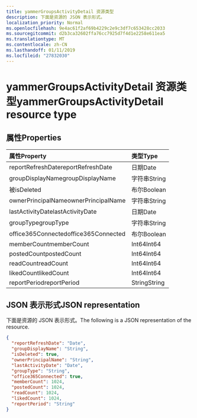 ```yaml
---
title: yammerGroupsActivityDetail 资源类型
description: 下面是资源的 JSON 表示形式。
localization_priority: Normal
ms.openlocfilehash: 9e4ac61f2af69b4229c2e9c3df7c653428cc2033
ms.sourcegitcommit: d2b3ca32602ffa76cc7925d7f4d1e2258e611ea5
ms.translationtype: MT
ms.contentlocale: zh-CN
ms.lasthandoff: 01/11/2019
ms.locfileid: "27832030"
---
```

# <a name="yammergroupsactivitydetail-resource-type"></a><span data-ttu-id="7ecf7-103">yammerGroupsActivityDetail 资源类型</span><span class="sxs-lookup"><span data-stu-id="7ecf7-103">yammerGroupsActivityDetail resource type</span></span>

## <a name="properties"></a><span data-ttu-id="7ecf7-104">属性</span><span class="sxs-lookup"><span data-stu-id="7ecf7-104">Properties</span></span>

| <span data-ttu-id="7ecf7-105">属性</span><span class="sxs-lookup"><span data-stu-id="7ecf7-105">Property</span></span>           | <span data-ttu-id="7ecf7-106">类型</span><span class="sxs-lookup"><span data-stu-id="7ecf7-106">Type</span></span>    |
| :----------------- | :------ |
| <span data-ttu-id="7ecf7-107">reportRefreshDate</span><span class="sxs-lookup"><span data-stu-id="7ecf7-107">reportRefreshDate</span></span>  | <span data-ttu-id="7ecf7-108">日期</span><span class="sxs-lookup"><span data-stu-id="7ecf7-108">Date</span></span>    |
| <span data-ttu-id="7ecf7-109">groupDisplayName</span><span class="sxs-lookup"><span data-stu-id="7ecf7-109">groupDisplayName</span></span>   | <span data-ttu-id="7ecf7-110">字符串</span><span class="sxs-lookup"><span data-stu-id="7ecf7-110">String</span></span>  |
| <span data-ttu-id="7ecf7-111">被</span><span class="sxs-lookup"><span data-stu-id="7ecf7-111">isDeleted</span></span>          | <span data-ttu-id="7ecf7-112">布尔</span><span class="sxs-lookup"><span data-stu-id="7ecf7-112">Boolean</span></span> |
| <span data-ttu-id="7ecf7-113">ownerPrincipalName</span><span class="sxs-lookup"><span data-stu-id="7ecf7-113">ownerPrincipalName</span></span> | <span data-ttu-id="7ecf7-114">字符串</span><span class="sxs-lookup"><span data-stu-id="7ecf7-114">String</span></span>  |
| <span data-ttu-id="7ecf7-115">lastActivityDate</span><span class="sxs-lookup"><span data-stu-id="7ecf7-115">lastActivityDate</span></span>   | <span data-ttu-id="7ecf7-116">日期</span><span class="sxs-lookup"><span data-stu-id="7ecf7-116">Date</span></span>    |
| <span data-ttu-id="7ecf7-117">groupType</span><span class="sxs-lookup"><span data-stu-id="7ecf7-117">groupType</span></span>          | <span data-ttu-id="7ecf7-118">字符串</span><span class="sxs-lookup"><span data-stu-id="7ecf7-118">String</span></span>  |
| <span data-ttu-id="7ecf7-119">office365Connected</span><span class="sxs-lookup"><span data-stu-id="7ecf7-119">office365Connected</span></span> | <span data-ttu-id="7ecf7-120">布尔</span><span class="sxs-lookup"><span data-stu-id="7ecf7-120">Boolean</span></span> |
| <span data-ttu-id="7ecf7-121">memberCount</span><span class="sxs-lookup"><span data-stu-id="7ecf7-121">memberCount</span></span>        | <span data-ttu-id="7ecf7-122">Int64</span><span class="sxs-lookup"><span data-stu-id="7ecf7-122">Int64</span></span>   |
| <span data-ttu-id="7ecf7-123">postedCount</span><span class="sxs-lookup"><span data-stu-id="7ecf7-123">postedCount</span></span>        | <span data-ttu-id="7ecf7-124">Int64</span><span class="sxs-lookup"><span data-stu-id="7ecf7-124">Int64</span></span>   |
| <span data-ttu-id="7ecf7-125">readCount</span><span class="sxs-lookup"><span data-stu-id="7ecf7-125">readCount</span></span>          | <span data-ttu-id="7ecf7-126">Int64</span><span class="sxs-lookup"><span data-stu-id="7ecf7-126">Int64</span></span>   |
| <span data-ttu-id="7ecf7-127">likedCount</span><span class="sxs-lookup"><span data-stu-id="7ecf7-127">likedCount</span></span>         | <span data-ttu-id="7ecf7-128">Int64</span><span class="sxs-lookup"><span data-stu-id="7ecf7-128">Int64</span></span>   |
| <span data-ttu-id="7ecf7-129">reportPeriod</span><span class="sxs-lookup"><span data-stu-id="7ecf7-129">reportPeriod</span></span>       | <span data-ttu-id="7ecf7-130">String</span><span class="sxs-lookup"><span data-stu-id="7ecf7-130">String</span></span>  |

## <a name="json-representation"></a><span data-ttu-id="7ecf7-131">JSON 表示形式</span><span class="sxs-lookup"><span data-stu-id="7ecf7-131">JSON representation</span></span>

<span data-ttu-id="7ecf7-132">下面是资源的 JSON 表示形式。</span><span class="sxs-lookup"><span data-stu-id="7ecf7-132">The following is a JSON representation of the resource.</span></span>

<!-- {
  "blockType": "resource",
  "@odata.type": "microsoft.graph.yammerGroupsActivityDetail"
} -->

```json
{
  "reportRefreshDate": "Date", 
  "groupDisplayName": "String", 
  "isDeleted": true, 
  "ownerPrincipalName": "String", 
  "lastActivityDate": "Date", 
  "groupType": "String", 
  "office365Connected": true, 
  "memberCount": 1024, 
  "postedCount": 1024, 
  "readCount": 1024, 
  "likedCount": 1024, 
  "reportPeriod": "String"
}
```
